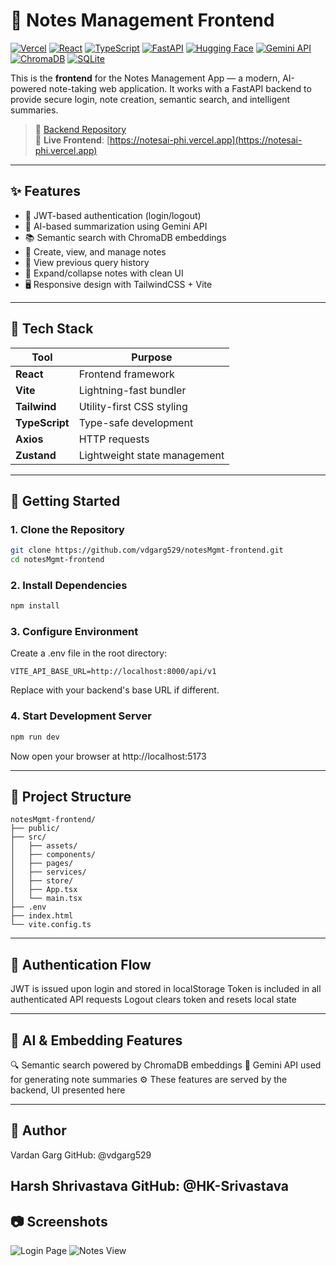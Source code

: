 # 📝 Notes Management Frontend

[![Vercel](https://vercelbadge.vercel.app/api/vdgarg529/notesMgmt-frontend)](https://notesai-phi.vercel.app/)
[![React](https://img.shields.io/badge/built%20with-React-blue)](https://reactjs.org/)
[![TypeScript](https://img.shields.io/badge/language-TypeScript-3178c6)](https://www.typescriptlang.org/)
[![FastAPI](https://img.shields.io/badge/built%20with-FastAPI-009688)](https://fastapi.tiangolo.com/)
[![Hugging Face](https://img.shields.io/badge/powered%20by-Hugging%20Face-fcc72b)](https://huggingface.co/)
[![Gemini API](https://img.shields.io/badge/uses-Gemini%20API-4285F4)](https://ai.google.dev/)
[![ChromaDB](https://img.shields.io/badge/vector%20store-ChromaDB-6e40c9)](https://www.trychroma.com/)
[![SQLite](https://img.shields.io/badge/database-SQLite-003B57)](https://www.sqlite.org/)


This is the **frontend** for the Notes Management App — a modern, AI-powered note-taking web application. It works with a FastAPI backend to provide secure login, note creation, semantic search, and intelligent summaries.

> 🔗 [Backend Repository](https://github.com/vdgarg529/notesMgmt-backend)  
> 🚀 **Live Frontend**: [https://notesai-phi.vercel.app](https://notesai-phi.vercel.app)

---

## ✨ Features

- 🔐 JWT-based authentication (login/logout)
- 🧠 AI-based summarization using Gemini API
- 📚 Semantic search with ChromaDB embeddings
- 📄 Create, view, and manage notes
- 📜 View previous query history
- 📌 Expand/collapse notes with clean UI
- 🖥️ Responsive design with TailwindCSS + Vite

---

## 🧱 Tech Stack

| Tool         | Purpose                          |
|--------------|----------------------------------|
| **React**    | Frontend framework               |
| **Vite**     | Lightning-fast bundler           |
| **Tailwind** | Utility-first CSS styling        |
| **TypeScript** | Type-safe development           |
| **Axios**    | HTTP requests                    |
| **Zustand**  | Lightweight state management     |

---

## 🚀 Getting Started

### 1. Clone the Repository

```bash
git clone https://github.com/vdgarg529/notesMgmt-frontend.git
cd notesMgmt-frontend
```

### 2. Install Dependencies
```bash
npm install
```

### 3. Configure Environment
Create a .env file in the root directory:

```env
VITE_API_BASE_URL=http://localhost:8000/api/v1
```
Replace with your backend's base URL if different.


### 4. Start Development Server
```bash
npm run dev
```
Now open your browser at http://localhost:5173

---



## 📁 Project Structure
```arduino
notesMgmt-frontend/
├── public/
├── src/
│   ├── assets/
│   ├── components/
│   ├── pages/
│   ├── services/
│   ├── store/
│   ├── App.tsx
│   └── main.tsx
├── .env
├── index.html
└── vite.config.ts
```

---

## 🔐 Authentication Flow
JWT is issued upon login and stored in localStorage
Token is included in all authenticated API requests
Logout clears token and resets local state

---

## 🧠 AI & Embedding Features
🔍 Semantic search powered by ChromaDB embeddings
🧠 Gemini API used for generating note summaries
⚙️ These features are served by the backend, UI presented here

---
## 👤 Author
Vardan Garg
GitHub: @vdgarg529

Harsh Shrivastava
GitHub: @HK-Srivastava
---
## 📷 Screenshots
![Login Page](screenshots/login.png)
![Notes View](screenshots/notes.png)

